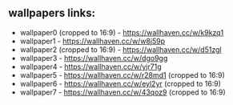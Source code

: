 ## wallpapers links:

* wallpaper0 (cropped to 16:9) - https://wallhaven.cc/w/k9kzq1
* wallpaper1 - https://wallhaven.cc/w/w8j59p
* wallpaper2 (cropped to 16:9) - https://wallhaven.cc/w/d51zgl
* wallpaper3 - https://wallhaven.cc/w/dgo9gg
* wallpaper4 - https://wallhaven.cc/w/yjr71g
* wallpaper5 - https://wallhaven.cc/w/r28md1 (cropped to 16:9)
* wallpaper6 - https://wallhaven.cc/w/eyl2yr (cropped to 16:9)
* wallpaper7 - https://wallhaven.cc/w/43qoz9 (cropped to 16:9)
